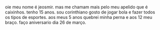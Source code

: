 oie meu nome é jeosmir.
mas me chamam mais pelo meu apelido que é caixinhos.
tenho 15 anos.
sou corinthiano gosto de jogar bola e fazer todos os tipos de esportes.
aos meus 5 anos quebrei minha perna e aos 12 meu braço.
faço aniversario dia 26 de março.
